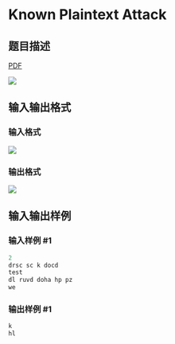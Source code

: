 # Known Plaintext Attack

## 题目描述

[problemUrl]: https://uva.onlinejudge.org/index.php?option=com_onlinejudge&Itemid=8&category=20&page=show_problem&problem=1837

[PDF](https://uva.onlinejudge.org/external/108/p10896.pdf)

![](https://cdn.luogu.com.cn/upload/vjudge_pic/UVA10896/4f81e619bc731f6c1c04489be3fc0aefaefe9724.png)

## 输入输出格式

### 输入格式

![](https://cdn.luogu.com.cn/upload/vjudge_pic/UVA10896/33216fc995dae0af22ffaf5e525723bb1c190eb3.png)

### 输出格式

![](https://cdn.luogu.com.cn/upload/vjudge_pic/UVA10896/521635b6315266d4035bc44f5be76ca29b673138.png)

## 输入输出样例

### 输入样例 #1

```cpp
2
drsc sc k docd
test
dl ruvd doha hp pz
we
```


### 输出样例 #1

```cpp
k
hl
```


